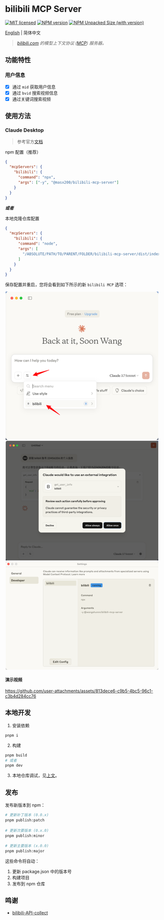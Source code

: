 # bilibili MCP Server

[![MIT licensed][badge-license]][url-license]
[![NPM version][badge-npm-version]][url-npm]
[![NPM Unpacked Size (with version)](https://img.shields.io/npm/unpacked-size/rolldown/latest?label=npm)][url-npm]

[English](./README.md) | 简体中文

> _[bilibili.com](https://www.bilibili.com) 的模型上下文协议 ([MCP](https://modelcontextprotocol.io/introduction)) 服务器。_

## 功能特性

### 用户信息

- [x] 通过 `mid` 获取用户信息
- [x] 通过 `bvid` 搜索视频信息
- [x] 通过关键词搜索视频

## 使用方法

### Claude Desktop

> 参考官方[文档](https://modelcontextprotocol.io/quickstart/server#testing-your-server-with-claude-for-desktop-2)

npm 配置（推荐）

```json
{
  "mcpServers": {
    "bilibili": {
      "command": "npx",
      "args": ["-y", "@masx200/bilibili-mcp-server"]
    }
  }
}
```

_**或者**_

本地克隆仓库配置

```json
{
  "mcpServers": {
    "bilibili": {
      "command": "node",
      "args": [
        "/ABSOLUTE/PATH/TO/PARENT/FOLDER/bilibili-mcp-server/dist/index.js"
      ]
    }
  }
}
```

保存配置并重启，您将会看到如下所示的新 `bilibili MCP` 选项：

<div align="center">
  <img src="./assets/claude-desktop-1.png" alt="" width="500">

  <img src="./assets/claude-desktop-2.png" alt="" width="500">
  
  <img src="./assets/claude-desktop-setting.png" alt="" width="500">
</div>

#### 演示视频

https://github.com/user-attachments/assets/813dece6-c9b5-4bc5-96c1-c3b4d284cc76

## 本地开发

1. 安装依赖

```sh
pnpm i
```

2. 构建

```sh
pnpm build
# 或者
pnpm dev
```

3. 本地仓库调试，见[上文](#使用方法)。

## 发布

发布新版本到 npm：

```sh
# 更新补丁版本 (0.0.x)
pnpm publish:patch

# 更新次要版本 (0.x.0)
pnpm publish:minor

# 更新主要版本 (x.0.0)
pnpm publish:major
```

这些命令将自动：

1. 更新 package.json 中的版本号
2. 构建项目
3. 发布到 npm 仓库

## 鸣谢

- [bilibili-API-collect](https://socialsisteryi.github.io/bilibili-API-collect/)

[badge-license]: https://img.shields.io/badge/license-MIT-blue.svg
[url-license]: https://github.com/masx200/bilibili-mcp-server/blob/main/LICENSE
[badge-npm-version]: https://img.shields.io/npm/v/@masx200/bilibili-mcp-server/latest?color=brightgreen
[url-npm]: https://www.npmjs.com/package/@masx200/bilibili-mcp-server
